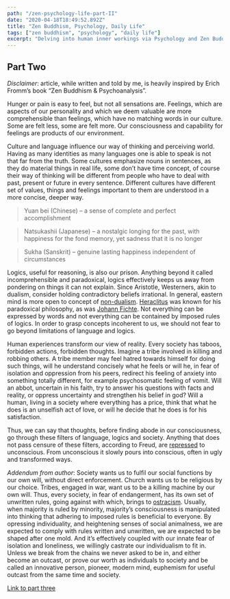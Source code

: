 ```yaml
---
path: "/zen-psychology-life-part-II"
date: "2020-04-18T18:49:52.892Z"
title: "Zen Buddhism, Psychology, Daily Life"
tags: ["zen buddhism", "psychology", "daily life"]
excerpt: "Delving into human inner workings via Psychology and Zen Buddhism. Part II."
---
```


## Part Two

_Disclaimer_: article, while written and told by me, is heavily inspired by Erich Fromm’s book “Zen Buddhism & Psychoanalysis”.

Hunger or pain is easy to feel, but not all sensations are. Feelings, which are aspects of our personality and which we deem valuable are more comprehensible than feelings, which have no matching words in our culture. Some are felt less, some are felt more. Our consciousness and capability for feelings are products of our environment.

Culture and language influence our way of thinking and perceiving world. Having as many identities as many languages one is able to speak is not that far from the truth. Some cultures emphasize nouns in sentences, as they do material things in real life, some don’t have time concept, of course their way of thinking will be different from people who have to deal with past, present or future in every sentence. Different cultures have different set of values, things and feelings important to them are understood in a more concise, deeper way.

> Yuan bei (Chinese) – a sense of complete and perfect accomplishment

> Natsukashii (Japanese) – a nostalgic longing for the past, with happiness for the fond memory, yet sadness that it is no longer

> Sukha (Sanskrit) – genuine lasting happiness independent of circumstances

Logics, useful for reasoning, is also our prison. Anything beyond it called incomprehensible and paradoxical, logics effectively keeps us away from pondering on things it can not explain. Since Aristotle, Westerners, akin to dualism, consider holding contradictory beliefs irrational. In general, eastern mind is more open to concept of [non-dualism](https://en.wikipedia.org/wiki/Non-duality). [Heraclitus](https://en.wikipedia.org/wiki/Heraclitus) was known for his paradoxical philosophy, as was [Johann Fichte](https://en.wikipedia.org/wiki/Thesis,_antithesis,_synthesis). Not everything can be expressed by words and not everything can be contained by imposed rules of logics. In order to grasp concepts incoherent to us, we should not fear to go beyond limitations of language and logics.

Human experiences transform our view of reality. Every society has taboos, forbidden actions, forbidden thoughts. Imagine a tribe involved in killing and robbing others. A tribe member may feel hatred towards himself for doing such things, will he understand concisely what he feels or will he, in fear of isolation and oppression from his peers, redirect his feeling of anxiety into something totally different, for example psychosomatic feeling of vomit. Will an abbot, uncertain in his faith, try to answer his questions with facts and reality, or oppress uncertainty and strengthen his belief in god? Will a human, living in a society where everything has a price, think that what he does is an unselfish act of love, or will he decide that he does is for his satisfaction.

Thus, we can say that thoughts, before finding abode in our consciousness, go through these filters of language, logics and society. Anything that does not pass censure of these filters, according to Freud, are [repressed](<https://en.wikipedia.org/wiki/Repression_(psychology)>) to unconscious. From unconscious it slowly pours into conscious, often in ugly and transformed ways.

_Addendum from author_: Society wants us to fulfil our social functions by our own will, without direct enforcement. Church wants us to be religious by our choice. Tribes, engaged in war, want us to be a killing machine by our own will. Thus, every society, in fear of endangerment, has its own set of unwritten rules, going against with which, brings to [ostracism](https://en.wikipedia.org/wiki/Ostracism).
Usually, when majority is ruled by minority, majority’s consciousness is manipulated into thinking that adhering to imposed rules is beneficial to everyone. By opressing individuality, and heightening senses of social animalness, we are expected to comply with rules written and unwritten, we are expected to be shaped after one mold. And it’s effectively coupled with our innate fear of isolation and loneliness, we willingly castrate our individualism to fit in. Unless we break from the chains we never asked to be in, and either become an outcast, or prove our worth as individuals to society and be called an innovative person, pioneer, modern mind, euphemism for useful outcast from the same time and society.

[Link to part three](https://midnight.netlify.app/zen-psychology-life-part-III)